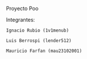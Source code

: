 Proyecto Poo

  Integrantes:
  
    Ignacio Rubio (1v1menub)
    
    Luis Berrospi (lender512)
    
    Mauricio Farfan (mau23102001)

